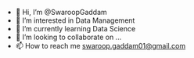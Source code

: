 - 👋 Hi, I’m @SwaroopGaddam
- 👀 I’m interested in Data Management
- 🌱 I’m currently learning Data Science
- 💞️ I’m looking to collaborate on ...
- 📫 How to reach me swaroop.gaddam01@gmail.com

<!---
SwaroopGaddam/SwaroopGaddam is a ✨ special ✨ repository because its `README.md` (this file) appears on your GitHub profile.
You can click the Preview link to take a look at your changes.
--->
